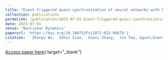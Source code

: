 ```yaml
---
title: "Event-Triggered quasi-synchronization of neural networks with hidden Markov model-based asynchronous target"
collection: publications
permalink: /publication/2023-07-01-Event-Triggered-quasi-synchronization-of-neural-networks-with-hidden-Markov-model-based-asynchronous-target
date: 2023-07-01
venue: 'Nonlinear Dynamics'
paperurl: 'https://doi.org/10.1007%2Fs11071-023-08679-1'
citation: ' Zhenyu Wu,  Zehui Xiao,  Xuexi Zhang,  Jie Tao, &quot;Event-Triggered quasi-synchronization of neural networks with hidden Markov model-based asynchronous target.&quot; Nonlinear Dynamics, 2023.'
---
```

[Access paper here](https://doi.org/10.1007%2Fs11071-023-08679-1){:target="_blank"}
